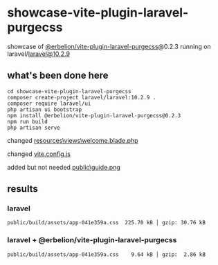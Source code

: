 # showcase-vite-plugin-laravel-purgecss

showcase of [@erbelion/vite-plugin-laravel-purgecss](https://github.com/Erbelion/vite-plugin-laravel-purgecss)@0.2.3 running on laravel/laravel@10.2.9
 
## what's been done here

```
cd showcase-vite-plugin-laravel-purgecss
composer create-project laravel/laravel:10.2.9 .
composer require laravel/ui
php artisan ui bootstrap
npm install @erbelion/vite-plugin-laravel-purgecss@0.2.3
npm run build
php artisan serve
```

changed [resources\views\welcome.blade.php](https://github.com/erbelion/showcase-vite-plugin-laravel-purgecss/blob/main/resources/views/welcome.blade.php)

changed [vite.config.js](https://github.com/erbelion/showcase-vite-plugin-laravel-purgecss/blob/main/vite.config.js)

added but not needed [public\guide.png](https://github.com/erbelion/showcase-vite-plugin-laravel-purgecss/blob/main/public/guide.png)

## results

### laravel
```
public/build/assets/app-041e359a.css  225.70 kB │ gzip: 30.76 kB
```

### laravel + @erbelion/vite-plugin-laravel-purgecss
```
public/build/assets/app-041e359a.css    9.64 kB │ gzip:  2.86 kB
```
